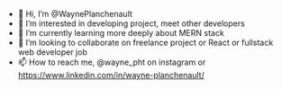 - 👋 Hi, I’m @WaynePlanchenault
- 👀 I’m interested in developing project, meet other developers
- 🌱 I’m currently learning more deeply about MERN stack
- 💞️ I’m looking to collaborate on freelance project or React or fullstack web developer job
- 📫 How to reach me, @wayne_pht on instagram or https://www.linkedin.com/in/wayne-planchenault/

<!---
WaynePlanchenault/WaynePlanchenault is a ✨ special ✨ repository because its `README.md` (this file) appears on your GitHub profile.
You can click the Preview link to take a look at your changes.
--->
